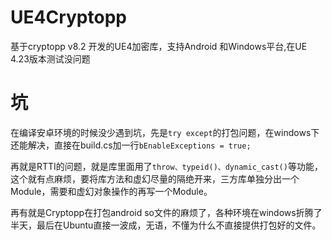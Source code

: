 # UE4Cryptopp
基于cryptopp v8.2 开发的UE4加密库，支持Android 和Windows平台,在UE 4.23版本测试没问题

# 坑
在编译安卓环境的时候没少遇到坑，先是`try except`的打包问题，在windows下还能解决，直接在build.cs加一行`bEnableExceptions = true;`

再就是RTTI的问题，就是库里面用了`throw、typeid()、dynamic_cast()`等功能，这个就有点麻烦，要将库方法和虚幻尽量的隔绝开来，三方库单独分出一个Module，需要和虚幻对象操作的再写一个Module。

再有就是Cryptopp在打包android so文件的麻烦了，各种环境在windows折腾了半天，最后在Ubuntu直接一波成，无语，不懂为什么不直接提供打包好的文件。
